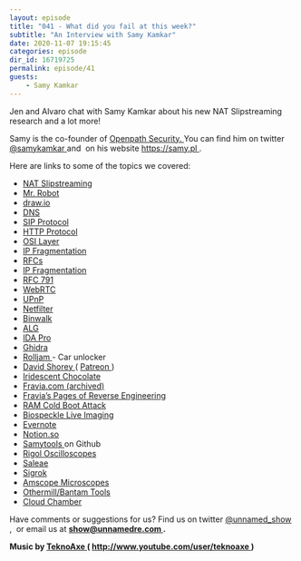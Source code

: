 ```yaml
---
layout: episode
title: "041 - What did you fail at this week?"
subtitle: "An Interview with Samy Kamkar"
date: 2020-11-07 19:15:45
categories: episode
dir_id: 16719725
permalink: episode/41
guests:
    - Samy Kamkar
---
```

<p>
 Jen and Alvaro chat with Samy Kamkar about his new NAT Slipstreaming research and a lot more!
</p>
<p>
 Samy is the co-founder of
 <a href="https://www.openpath.com/">
  Openpath Security.
 </a>
 You can find him on twitter
 <a href="https://twitter.com/samykamkar">
  @samykamkar
 </a>
 and  on his website
 <a href="https://samy.pl">
  https://samy.pl
 </a>
 .
</p>
<p>
 Here are links to some of the topics we covered:
</p>
<ul>
 <li>
  <a href="https://samy.pl/slipstream/">
   NAT Slipstreaming
  </a>
 </li>
 <li>
  <a href="https://en.wikipedia.org/wiki/Mr._Robot">
   Mr. Robot
  </a>
 </li>
 <li>
  <a href="https://draw.io">
   draw.io
  </a>
 </li>
 <li>
  <a href="https://www.cloudflare.com/learning/dns/what-is-dns/">
   DNS
  </a>
 </li>
 <li>
  <a href="https://en.wikipedia.org/wiki/Session_Initiation_Protocol">
   SIP Protocol
  </a>
 </li>
 <li>
  <a href="https://developer.mozilla.org/en-US/docs/Web/HTTP/Overview">
   HTTP Protocol
  </a>
 </li>
 <li>
  <a href="https://en.wikipedia.org/wiki/OSI_model">
   OSI Layer
  </a>
 </li>
 <li>
  <a href="https://en.wikipedia.org/wiki/IP_fragmentation">
   IP Fragmentation
  </a>
 </li>
 <li>
  <a href="https://www.ietf.org/standards/rfcs/">
   RFCs
  </a>
 </li>
 <li>
  <a href="https://en.wikipedia.org/wiki/IP_fragmentation">
   IP Fragmentation
  </a>
 </li>
 <li>
  <a href="https://tools.ietf.org/html/rfc791">
   RFC 791
  </a>
 </li>
 <li>
  <a href="https://webrtc.org/">
   WebRTC
  </a>
 </li>
 <li>
  <a href="https://en.wikipedia.org/wiki/Universal_Plug_and_Play#:~:text=Universal%20Plug%20and%20Play%20(UPnP,network%20services%20for%20data%20sharing%2C">
   UPnP
  </a>
 </li>
 <li>
  <a href="https://en.wikipedia.org/wiki/Netfilter">
   Netfilter
  </a>
 </li>
 <li>
  <a href="https://www.refirmlabs.com/binwalk/#:~:text=Binwalk%20is%20an%20open%20source,for%20reverse%20engineering%20firmware%20images.">
   Binwalk
  </a>
 </li>
 <li>
  <a href="https://en.wikipedia.org/wiki/Application-level_gateway">
   ALG
  </a>
 </li>
 <li>
  <a href="https://www.hex-rays.com/products/ida/">
   IDA Pro
  </a>
 </li>
 <li>
  <a href="https://ghidra-sre.org/">
   Ghidra
  </a>
 </li>
 <li>
  <a href="https://www.wired.com/2015/08/hackers-tiny-device-unlocks-cars-opens-garages/">
   Rolljam
  </a>
  - Car unlocker
 </li>
 <li>
  <a href="https://www.shoreydesigns.com/bio">
   David Shorey
  </a>
  (
  <a href="https://www.patreon.com/shorey">
   Patreon
  </a>
  )
 </li>
 <li>
  <a href="https://www.nytimes.com/2020/05/21/science/chocolate-irisdescent-rainbow.html">
   Iridescent Chocolate
  </a>
 </li>
 <li>
  <a href="https://web.archive.org/web/20191201105758/http://search.lores.eu/indexo.htm">
   Fravia.com (archived)
  </a>
 </li>
 <li>
  <a href="https://www.darkridge.com/~jpr5/mirror/fravia.org/index.html">
   Fravia’s Pages of Reverse Engineering
  </a>
 </li>
 <li>
  <a href="https://en.wikipedia.org/wiki/Cold_boot_attack">
   RAM Cold Boot Attack
  </a>
 </li>
 <li>
  <a href="https://www.youtube.com/watch?v=hikH4sCk0F4">
   Biospeckle Live Imaging
  </a>
 </li>
 <li>
  <a href="https://evernote.com/">
   Evernote
  </a>
 </li>
 <li>
  <a href="https://www.notion.so/">
   Notion.so
  </a>
 </li>
 <li>
  <a href="https://github.com/samyk/samytools">
   Samytools
  </a>
  on Github
 </li>
 <li>
  <a href="https://www.rigolna.com/products/digital-oscilloscopes/">
   Rigol Oscilloscopes
  </a>
 </li>
 <li>
  <a href="https://www.saleae.com/">
   Saleae
  </a>
 </li>
 <li>
  <a href="https://sigrok.org/">
   Sigrok
  </a>
 </li>
 <li>
  <a href="https://www.amscope.com/">
   Amscope Microscopes
  </a>
 </li>
 <li>
  <a href="https://www.bantamtools.com/">
   Othermill/Bantam Tools
  </a>
 </li>
 <li>
  <a href="https://en.wikipedia.org/wiki/Cloud_chamber">
   Cloud Chamber
  </a>
 </li>
</ul>
<p>
 Have comments or suggestions for us? Find us on twitter
 <a href="https://twitter.com/unnamed_show">
  @unnamed_show
 </a>
 ,  or email us at
 <a href="mailto:show@unnamedre.com">
  <strong>
   show@unnamedre.com
  </strong>
 </a>
 <strong>
  .
 </strong>
</p>
<p>
 <strong>
  Music by
 </strong>
 <a href="http://www.teknoaxe.com">
  <strong>
   TeknoAxe
  </strong>
 </a>
 <strong>
  (
 </strong>
 <a href="http://www.youtube.com/user/teknoaxe">
  <strong>
   http://www.youtube.com/user/teknoaxe
  </strong>
 </a>
 <strong>
  )
 </strong>
</p>

